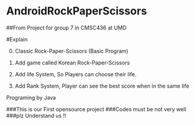 # AndroidRockPaperScissors
##From Project for group 7 in CMSC436 at UMD 

#Explain

0. Classic Rock-Paper-Scissors (Basic Program)

1. Add game called Korean Rock-Paper-Scissors

2. Add life System, So Players can choose their life.
  
3. Add Rank System, Player can see the best score when in the same life


Programing by Java

###This is our First opensource project
###Codes must be not very well
###plz Understand us !!
